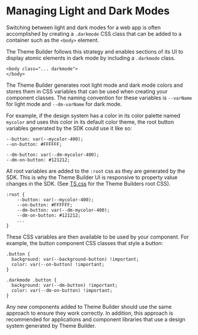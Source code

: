 # Managing Light and Dark Modes

Switching between light and dark modes for a web app is often accomplished by creating a `.darkmode` CSS class that can be added to a container such as the `<body>` element.

The Theme Builder follows this strategy and enables sections of its UI to display atomic elements in dark mode by including a `.darkmode` class.

```
<body class="... darkmode">
</body>
```

The Theme Builder generates root light mode and dark mode colors and stores them in CSS variables that can be used when creating your component classes.  The naming convention for these variables is `--varName` for light mode and `--dm-varName` for dark mode.

For example, if the design system has a color in its color palette named `mycolor` and uses this color in its default color theme, the root button variables generated by the SDK could use it like so:

```
--button: var(--mycolor-400);
--on-button: #FFFFFF;

--dm-button: var(--dm-mycolor-400);
--dm-on-button: #121212;
```

All root variables are added to the `:root` css as they are generated by the SDK.  This is why the Theme Builder UI is responsive to property value changes in the SDK.  (See [TS.css](https://github.com/finos/a11y-theme-builder/blob/main/code/src/ui/src/mui-a11y-tb/themes/TB.css#L1) for the Theme Builders root CSS).

```
:root {
    --button: var(--mycolor-400);
    --on-button: #FFFFFF;
    --dm-button: var(--dm-mycolor-400);
    --dm-on-button: #121212;
    ...
}
```

These CSS variables are then available to be used by your component.  For example, the button component CSS classes that style a button:

```
.button {
  background: var(--background-button) !important;
  color: var(--on-button) !important;
}

.darkmode .button {
  background: var(--dm-button) !important;
  color: var(--dm-on-button) !important;
}
```

Any new components added to Theme Builder should use the same approach to ensure they work correctly.  In addition, this approach is recommended for applications and component libraries that use a design system generated by Theme Builder.

